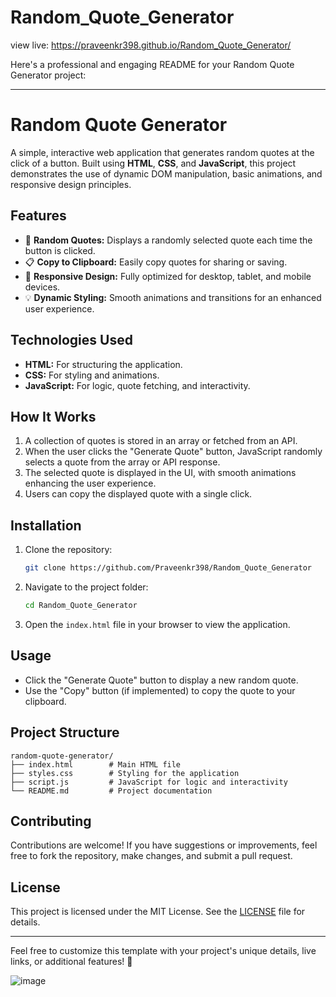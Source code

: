 # Random_Quote_Generator

view live: https://praveenkr398.github.io/Random_Quote_Generator/

Here's a professional and engaging README for your Random Quote Generator project:

---

# Random Quote Generator

A simple, interactive web application that generates random quotes at the click of a button. Built using **HTML**, **CSS**, and **JavaScript**, this project demonstrates the use of dynamic DOM manipulation, basic animations, and responsive design principles.

## Features

- 🎲 **Random Quotes:** Displays a randomly selected quote each time the button is clicked.
- 📋 **Copy to Clipboard:** Easily copy quotes for sharing or saving.
- 🎨 **Responsive Design:** Fully optimized for desktop, tablet, and mobile devices.
- 💡 **Dynamic Styling:** Smooth animations and transitions for an enhanced user experience.



## Technologies Used

- **HTML:** For structuring the application.
- **CSS:** For styling and animations.
- **JavaScript:** For logic, quote fetching, and interactivity.

## How It Works

1. A collection of quotes is stored in an array or fetched from an API.
2. When the user clicks the "Generate Quote" button, JavaScript randomly selects a quote from the array or API response.
3. The selected quote is displayed in the UI, with smooth animations enhancing the user experience.
4. Users can copy the displayed quote with a single click.

## Installation

1. Clone the repository:
   ```bash
   git clone https://github.com/Praveenkr398/Random_Quote_Generator
   ```
2. Navigate to the project folder:
   ```bash
   cd Random_Quote_Generator
   ```
3. Open the `index.html` file in your browser to view the application.

## Usage

- Click the "Generate Quote" button to display a new random quote.
- Use the "Copy" button (if implemented) to copy the quote to your clipboard.

## Project Structure

```
random-quote-generator/
├── index.html        # Main HTML file
├── styles.css        # Styling for the application
├── script.js         # JavaScript for logic and interactivity
└── README.md         # Project documentation
```

## Contributing

Contributions are welcome! If you have suggestions or improvements, feel free to fork the repository, make changes, and submit a pull request.

## License

This project is licensed under the MIT License. See the [LICENSE](LICENSE) file for details.

---

Feel free to customize this template with your project's unique details, live links, or additional features! 🚀

![image](https://github.com/user-attachments/assets/3a7e542d-179f-4f3e-a231-04ebc4050c3f)
